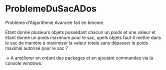 # ProblemeDuSacADos
Problème d'Algorithmie Avancée fait en binome.

Étant donné plusieurs objets possédant chacun un poids et une valeur et étant donné un poids maximum pour le sac, quels objets faut-il mettre dans le sac de manière à maximiser la valeur totale sans dépasser le poids maximal autorisé pour le sac ?

-> A améliorer en créant des packages et en ajoutant commandes via la console windows.
